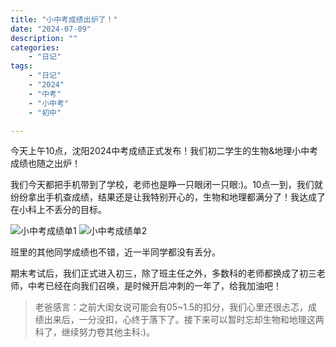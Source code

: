 ```yaml
---
title: "小中考成绩出炉了！"
date: "2024-07-09"
description: ""
categories:
    - "日记"
tags:
    - "日记"
    - "2024"
    - "中考"
    - "小中考"
    - "初中"

---
```


今天上午10点，沈阳2024中考成绩正式发布！我们初二学生的生物&地理小中考成绩也随之出炉！

我们今天都把手机带到了学校，老师也是睁一只眼闭一只眼:)。10点一到，我们就纷纷拿出手机查成绩，结果还是让我特别开心的，生物和地理都满分了！我达成了在小科上不丢分的目标。

![小中考成绩单1](http://image.tonybai.com/img/202407/diary_20240709_01.jpg)
![小中考成绩单2](http://image.tonybai.com/img/202407/diary_20240709_02.jpg)

班里的其他同学成绩也不错，近一半同学都没有丢分。

期末考试后，我们正式进入初三，除了班主任之外，多数科的老师都换成了初三老师，中考已经在向我们召唤，是时候开启冲刺的一年了，给我加油吧！

>老爸感言：之前大闺女说可能会有05~1.5的扣分，我们心里还很忐忑，成绩出来后，一分没扣，心终于落下了。接下来可以暂时忘却生物和地理这两科了，继续努力卷其他主科:)。
